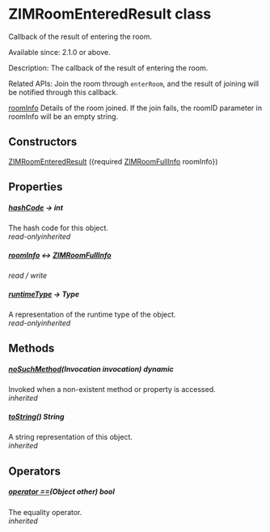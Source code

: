 


# ZIMRoomEnteredResult class









<p>Callback of the result of entering the room.</p>
<p>Available since: 2.1.0 or above.</p>
<p>Description: The callback of the result of entering the room.</p>
<p>Related APIs: Join the room through <code>enterRoom</code>, and the result of joining will be notified through this callback.</p>
<p><a href="../zego_uikit_prebuilt_live_audio_room/ZIMRoomEnteredResult/roomInfo.md">roomInfo</a> Details of the room joined. If the join fails, the roomID parameter in roomInfo will be an empty string.</p>




## Constructors

[ZIMRoomEnteredResult](../zego_uikit_prebuilt_live_audio_room/ZIMRoomEnteredResult/ZIMRoomEnteredResult.md) ({required [ZIMRoomFullInfo](../zego_uikit_prebuilt_live_audio_room/ZIMRoomFullInfo-class.md) roomInfo})

   


## Properties

##### [hashCode](../zego_uikit_prebuilt_live_audio_room/ZIMRoomEnteredResult/hashCode.md) &#8594; int



The hash code for this object.  
_<span class="feature">read-only</span><span class="feature">inherited</span>_



##### [roomInfo](../zego_uikit_prebuilt_live_audio_room/ZIMRoomEnteredResult/roomInfo.md) &#8596; [ZIMRoomFullInfo](../zego_uikit_prebuilt_live_audio_room/ZIMRoomFullInfo-class.md)



  
_<span class="feature">read / write</span>_



##### [runtimeType](../zego_uikit_prebuilt_live_audio_room/ZIMRoomEnteredResult/runtimeType.md) &#8594; Type



A representation of the runtime type of the object.  
_<span class="feature">read-only</span><span class="feature">inherited</span>_





## Methods

##### [noSuchMethod](../zego_uikit_prebuilt_live_audio_room/ZIMRoomEnteredResult/noSuchMethod.md)(Invocation invocation) dynamic



Invoked when a non-existent method or property is accessed.  
_<span class="feature">inherited</span>_



##### [toString](../zego_uikit_prebuilt_live_audio_room/ZIMRoomEnteredResult/toString.md)() String



A string representation of this object.  
_<span class="feature">inherited</span>_





## Operators

##### [operator ==](../zego_uikit_prebuilt_live_audio_room/ZIMRoomEnteredResult/operator_equals.md)(Object other) bool



The equality operator.  
_<span class="feature">inherited</span>_
















